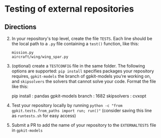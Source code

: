 Testing of external repositories
================================

Directions
----------

  2. In your repository's top level, create the file `TESTS`.
     Each line should be the local path to a `.py` file containing a `test()` function, like this:
     
         mission.py
         aircraft/wing/wing_spar.py

  3. (optional) create a `TESTCONFIG` file in the same folder. The following options are supported:
      `pip install` specifies packages your repository requires,
      `gpkit-models` the branch of gpkit-models you're working on,
      and `skipsolvers` the solvers that cannot solve your code.
      Format the file like this:
  
        pip install : pandas
        gpkit-models branch : 1682
        skipsolvers : cvxopt

  4. Test your repository locally by running `python -c "from gpkit.tests.from_paths import run; run()"`
    (consider saving this line as `runtests.sh` for easy access)
    
  1. Submit a PR to add the name of your repository to the `EXTERNALTESTS` file in `gpkit-models`
